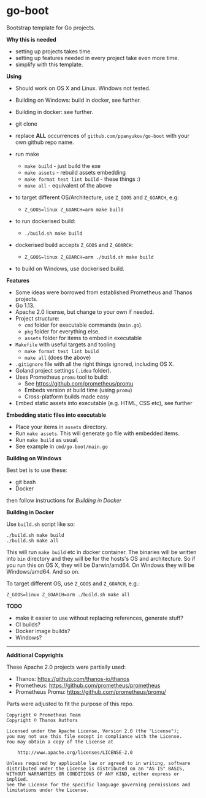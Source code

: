 # go-boot

Bootstrap template for Go projects.

**Why this is needed**

- setting up projects takes time.
- setting up features needed in every project take even more time.
- simplify with this template.


**Using**
- Should work on OS X and Linux. Windows not tested.
- Building on Windows: build in docker, see further.
- Building in docker: see further.


- git clone
- replace **ALL** occurrences of `github.com/ppanyukov/go-boot` with your own github repo name.
- run make
    - `make build` - just build the exe
    - `make assets` - rebuild assets embedding
    - `make format test lint build` - these things :)
    - `make all` - equivalent of the above 
- to target different OS/Architecture, use `Z_GOOS` and `Z_GOARCH`, e.g:
    - `Z_GOOS=linux Z_GOARCH=arm make build`
- to run dockerised build:
    - `./build.sh make build`
- dockerised build accepts `Z_GOOS` and `Z_GOARCH`:
    - `Z_GOOS=linux Z_GOARCH=arm ./build.sh make build`
- to build on Windows, use dockerised build.



**Features**

- Some ideas were borrowed from established Prometheus and Thanos projects.
- Go 1.13.
- Apache 2.0 license, but change to your own if needed.
- Project structure: 
    - `cmd` folder for executable commands (`main.go`).
    - `pkg` folder for everything else.
    - `assets` folder for items to embed in executable
- `Makefile` with useful targets and tooling
    - `make format test lint build`
    - `make all` (does the above)
- `.gitignore` file with all the right things ignored, including OS X.
- Goland project settings (`.idea` folder).
- Uses Prometheus `promu` tool to build:
    - See https://github.com/prometheus/promu 
    - Embeds version at build time (using `promu`)
    - Cross-platform builds made easy
- Embed static assets into executable (e.g. HTML, CSS etc), see further



**Embedding static files into executable**

- Place your items in `assets` directory.
- Run `make assets`. This will generate go file with embedded items.
- Run `make build` as usual.
- See example in `cmd/go-boot/main.go`



**Building on Windows**

Best bet is to use these:

- git bash
- Docker

then follow instructions for *Building in Docker*



**Building in Docker**

Use `build.sh` script like so:

```
./build.sh make build
./build.sh make all
```

This will run `make build` etc in docker container. The binaries will be written into `bin` directory and they will be for the hosts's OS and architecture. So if you run this on OS X, they will be Darwin/amd64. On Windows they will be Windows/amd64. And so on.


To target different OS, use `Z_GOOS` and `Z_GOARCH`, e.g.:

```
Z_GOOS=linux Z_GOARCH=arm ./build.sh make all
```



**TODO**

- make it easier to use without replacing references, generate stuff?
- CI builds?
- Docker image builds?
- Windows?

----

**Additional Copyrights**

These Apache 2.0 projects were partially used:

- Thanos: https://github.com/thanos-io/thanos
- Prometheus: https://github.com/prometheus/prometheus
- Prometheus Promu: https://github.com/prometheus/promu/

Parts were adjusted to fit the purpose of this repo.

```
Copyright © Prometheus Team
Copyright © Thanos Authors

Licensed under the Apache License, Version 2.0 (the "License");
you may not use this file except in compliance with the License.
You may obtain a copy of the License at

    http://www.apache.org/licenses/LICENSE-2.0

Unless required by applicable law or agreed to in writing, software
distributed under the License is distributed on an "AS IS" BASIS,
WITHOUT WARRANTIES OR CONDITIONS OF ANY KIND, either express or implied.
See the License for the specific language governing permissions and
limitations under the License.
```



